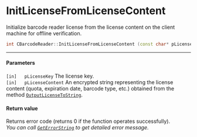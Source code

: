 
# InitLicenseFromLicenseContent
Initialize barcode reader license from the license content on the client machine for offline verification.

```cpp
int CBarcodeReader::InitLicenseFromLicenseContent (const char* pLicenseKey, const char* pLicenseContent)	
```   

---
   
#### Parameters
`[in]	pLicenseKey`	The license key.  
`[in]	pLicenseContent`	An encrypted string representing the license content (quota, expiration date, barcode type, etc.) obtained from the method [`OutputLicenseToString`](OutputLicenseToString.md).


#### Return value
Returns error code (returns 0 if the function operates successfully).    
*You can call [`GetErrorString`](GetErrorString.md) to get detailed error message.*


